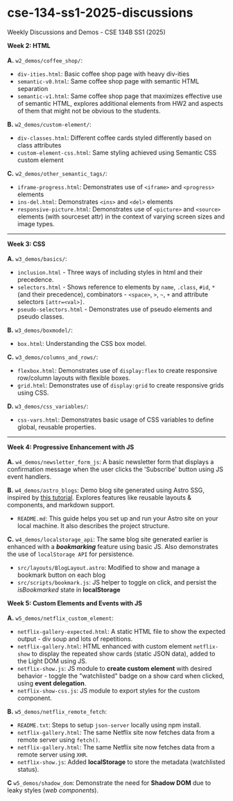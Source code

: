 # cse-134-ss1-2025-discussions
Weekly Discussions and Demos - CSE 134B SS1 (2025)

**Week 2: HTML**<br><br>
**A.** `w2_demos/coffee_shop/`:
- `div-ities.html`: Basic coffee shop page with heavy div-ities
- `semantic-v0.html`: Same coffee shop page with semantic HTML separation
- `semantic-v1.html`: Same coffee shop page that maximizes effective use of semantic HTML, explores additional elements from HW2 and aspects of them that might not be obvious to the students.

**B.** `w2_demos/custom-element/`:
- `div-classes.html`: Different coffee cards styled differently based on class attributes
- `custom-element-css.html`: Same styling achieved using Semantic CSS custom element

**C.** `w2_demos/other_semantic_tags/`:
- `iframe-progress.html`: Demonstrates use of `<iframe>` and `<progress>` elements
- `ins-del.html`: Demonstrates `<ins>` and `<del>` elements
- `responsive-picture.html`: Demonstrates use of `<picture>` and `<source>` elements (with sourceset attr) in the context of varying screen sizes and image types.

---

**Week 3: CSS**<br><br>
**A.** `w3_demos/basics/`:
- `inclusion.html` - Three ways of including styles in html and their precedence.
- `selectors.html` - Shows reference to elements by `name`, `.class`, `#id`, `*` (and their precedence), combinators - `<space>`, `>`, `~`, `+` and attribute selectors `[attr=<val>]`. 
- `pseudo-selectors.html` - Demonstrates use of pseudo elements and pseudo classes.

**B.** `w3_demos/boxmodel/`:
- `box.html`: Understanding the CSS box model.

**C.** `w3_demos/columns_and_rows/`:
- `flexbox.html`: Demonstrates use of `display:flex` to create responsive row/column layouts with flexible boxes.
- `grid.html`: Demonstrates use of `display:grid` to create responsive grids using CSS.

**D.** `w3_demos/css_variables/`:
- `css-vars.html`: Demonstrates basic usage of CSS variables to define global, reusable properties.

---

**Week 4: Progressive Enhancement with JS**<br><br>
**A.** `w4_demos/newsletter_form_js`: A basic newsletter form that displays a confirmation message when the user clicks the 'Subscribe' button using JS event handlers.

**B.** `w4_demos/astro_blogs`: Demo blog site generated using Astro SSG, inspired by [this tutorial](https://docs.astro.build/en/tutorial/0-introduction/). Explores features like reusable layouts & components, and markdown support.
- `README.md`: This guide helps you set up and run your Astro site on your local machine. It also describes the project structure.

**C.** `w4_demos/localstorage_api`: The same blog site generated earlier is enhanced with a **_bookmarking_** feature using basic JS. Also demonstrates the use of `localStorage API` for persistence.
- `src/layouts/BlogLayout.astro`: Modified to show and manage a bookmark button on each blog
- `src/scripts/bookmark.js`: JS helper to toggle on click, and persist the _isBookmarked_ state in **localStorage**

**Week 5: Custom Elements and Events with JS**<br><br>
**A.** `w5_demos/netflix_custom_element`: 
- `netflix-gallery-expected.html`: A static HTML file to show the expected output - div soup and lots of repetitions.
- `netflix-gallery.html`: HTML enhanced with custom element `netflix-show` to display the repeated show cards (static JSON data), added to the Light DOM using JS.
- `netflix-show.js`: JS module to **create custom element** with desired behavior - toggle the "watchlisted" badge on a show card when clicked, using **event delegation**.
- `netflix-show-css.js`: JS module to export styles for the custom component.

**B.** `w5_demos/netflix_remote_fetch`: 
- `README.txt`: Steps to setup `json-server` locally using npm install.
- `netflix-gallery.html`: The same Netflix site now fetches data from a remote server using `fetch()`.
- `netflix-gallery.html`: The same Netflix site now fetches data from a remote server using `XHR`.
- `netflix-show.js`: Added **localStorage** to store the metadata (watchlisted status).

**C** `w5_demos/shadow_dom`: Demonstrate the need for **Shadow DOM** due to leaky styles (_web components_).